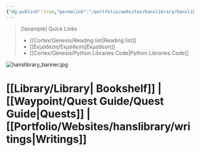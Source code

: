 ```yaml
---
{"dg-publish":true,"permalink":"/portfolio/websites/hanslibrary/hanslibrary/","contentClasses":"portals.css","tags":["gardenEntry"]}
---
```


> [!example] Quick Links 
> - [[Cortex/Genesis/Reading list\|Reading list]]
> - [[Eκμάδεση/Eκμάδεση\|Eκμάδεση]]
> - [[Cortex/Genesis/Python Libraries Code\|Python Libraries Code]]

![hanslibrary_banner.jpg](/img/user/Cortex/Utilities/Archive/Attachments/hanslibrary_banner.jpg)
# [[Library/Library\| Bookshelf]]  |  [[Waypoint/Quest Guide/Quest Guide\|Quests]]  | [[Portfolio/Websites/hanslibrary/writings\|Writings]]





